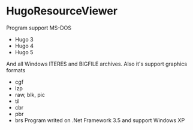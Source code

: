 # HugoResourceViewer
Program support
MS-DOS
- Hugo 3
- Hugo 4
- Hugo 5

And all Windows ITERES and BIGFILE archives.
Also it's support graphics formats
- cgf
- lzp
- raw, blk, pic
- til
- cbr
- pbr
- brs
Program writed on .Net Framework 3.5 and support Windows XP

